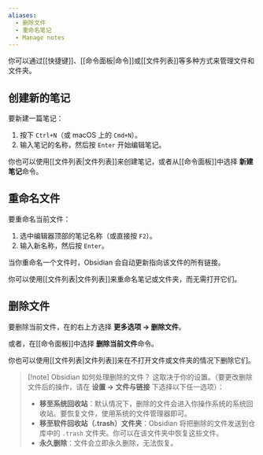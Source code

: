 ```yaml
---
aliases:
  - 删除文件
  - 重命名笔记
  - Manage notes
---
```


你可以通过[[快捷键]]、[[命令面板|命令]]或[[文件列表]]等多种方式来管理文件和文件夹。

## 创建新的笔记

要新建一篇笔记：

1. 按下 `Ctrl+N`（或 macOS 上的 `Cmd+N`）。
2. 输入笔记的名称，然后按 `Enter` 开始编辑笔记。

你也可以使用[[文件列表|文件列表]]来创建笔记，或者从[[命令面板]]中选择 **新建笔记**命令。

## 重命名文件

要重命名当前文件：

1. 选中编辑器顶部的笔记名称（或直接按 `F2`）。
2. 输入新名称，然后按 `Enter`。

当你重命名一个文件时，Obsidian 会自动更新指向该文件的所有链接。

你可以使用[[文件列表|文件列表]]来重命名笔记或文件夹，而无需打开它们。

## 删除文件

要删除当前文件，在的右上方选择 **更多选项 → 删除文件**。

或者，在[[命令面板]]中选择 **删除当前文件**命令。

你也可以使用[[文件列表|文件列表]]来在不打开文件或文件夹的情况下删除它们。

> [!note] Obsidian 如何处理删除的文件？
> 这取决于你的设置。（要更改删除文件后的操作，请在 **设置 → 文件与链接** 下选择以下任一选项）：
>
> - **移至系统回收站**：默认情况下，删除的文件会进入你操作系统的系统回收站。要恢复文件，使用系统的文件管理器即可。
> - **移至软件回收站（.trash）文件夹**：Obsidian 将把删除的文件发送到仓库中的 `.trash` 文件夹。你可以在该文件夹中恢复这些文件。
> - **永久删除**：文件会立即永久删除，无法恢复。